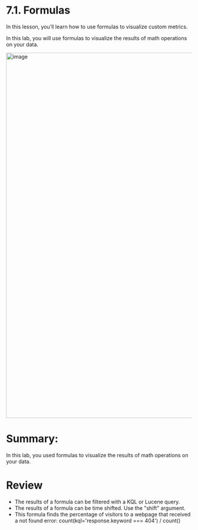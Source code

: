 # 7.1. Formulas

In this lesson, you’ll learn how to use formulas to visualize custom metrics.

In this lab, you will use formulas to visualize the results of math operations on your data.

<img width="1915" height="988" alt="image" src="https://github.com/user-attachments/assets/ede78d37-6c19-4c0b-92e9-ecae444dc187" />

# Summary:

In this lab, you used formulas to visualize the results of math operations on your data.

# Review

- The results of a formula can be filtered with a KQL or Lucene query.
- The results of a formula can be time shifted. Use the "shift" argument.
- This formula finds the percentage of visitors to a webpage that received a not found error: count(kql='response.keyword === 404') / count()

